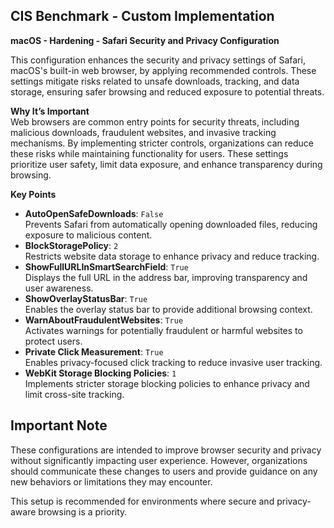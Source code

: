 ## CIS Benchmark - Custom Implementation

**macOS - Hardening - Safari Security and Privacy Configuration**

This configuration enhances the security and privacy settings of Safari, macOS's built-in web browser, by applying recommended controls. 
These settings mitigate risks related to unsafe downloads, tracking, and data storage, ensuring safer browsing and reduced exposure to potential threats.  

**Why It’s Important**  
Web browsers are common entry points for security threats, including malicious downloads, fraudulent websites, and invasive tracking mechanisms. By implementing stricter controls, organizations can reduce these risks while maintaining functionality for users. These settings prioritize user safety, limit data exposure, and enhance transparency during browsing.  

**Key Points**
- **AutoOpenSafeDownloads**: `False`  
  Prevents Safari from automatically opening downloaded files, reducing exposure to malicious content.  
- **BlockStoragePolicy**: `2`  
  Restricts website data storage to enhance privacy and reduce tracking.  
- **ShowFullURLInSmartSearchField**: `True`  
  Displays the full URL in the address bar, improving transparency and user awareness.  
- **ShowOverlayStatusBar**: `True`  
  Enables the overlay status bar to provide additional browsing context.  
- **WarnAboutFraudulentWebsites**: `True`  
  Activates warnings for potentially fraudulent or harmful websites to protect users.  
- **Private Click Measurement**: `True`  
  Enables privacy-focused click tracking to reduce invasive user tracking.  
- **WebKit Storage Blocking Policies**: `1`  
  Implements stricter storage blocking policies to enhance privacy and limit cross-site tracking.  

## Important Note  
These configurations are intended to improve browser security and privacy without significantly impacting user experience. 
However, organizations should communicate these changes to users and provide guidance on any new behaviors or limitations they may encounter.  

This setup is recommended for environments where secure and privacy-aware browsing is a priority.





